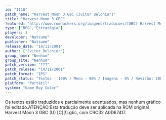 ```yaml
---
id: "1110"
patch_name: "Harvest Moon 3 GBC (Jvitor Belchior)"
title: "Harvest Moon 3 GBC"
featured: "http://www.romhackers.org/imagens/traducoes/[GBC] Harvest Moon 3 GBC - Jvitor Belchior - 1.png"
type: ["RPG","Estratégia"]
players: 1
developer: "Natsume"
publisher: "Natsume"
release_date: "14/11/2001"
author: ["Jvitor Belchior"]
group_name: "Nenhum"
group_site: "Nenhum"
patch_version: "???"
patch_release: "14/11/2001"
patch_format: "IPS"
patch_status: "Textos - 100% / Menu - 90% / Imagens - 0% / Revisão: 100%"
platform: "Portátil"
system: "Game Boy Color"
---
```


Os textos estão traduzidos e parcialmente acentuados, mas nenhum gráfico foi editado.ATENÇÃO:Esta tradução deve ser aplicada na ROM original Harvest Moon 3 GBC (U) [C][!].gbc, com CRC32 A0D67417.